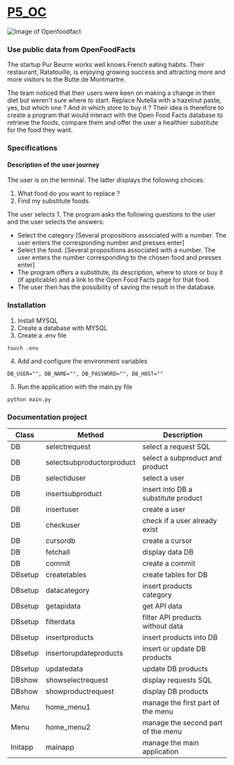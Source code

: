 # [P5_OC](https://openclassrooms.com/fr/paths/68/projects/157/assignment)
![Image of Openfoodfact](https://stockagehelloassoprod.blob.core.windows.net/images/logos/open-food-facts_sb200x200_bb0x0x200x200.png)

### Use public data from OpenFoodFacts

The startup Pur Beurre works well knows French eating habits. Their restaurant, Ratatouille, is enjoying growing success and attracting more and more visitors to the Butte de Montmartre.

The team noticed that their users were keen on making a change in their diet but weren't sure where to start. Replace Nutella with a hazelnut paste, yes, but which one ? And in which store to buy it ? Their idea is therefore to create a program that would interact with the Open Food Facts database to retrieve the foods, compare them and offer the user a healthier substitute for the food they want.

### Specifications
#### Description of the user journey
The user is on the terminal. The latter displays the following choices:

1. What food do you want to replace ?
2. Find my substitute foods.

The user selects 1. The program asks the following questions to the user and the user selects the answers:

- Select the category [Several propositions associated with a number. The user enters the corresponding number and presses enter]
- Select the food. [Several propositions associated with a number. The user enters the number corresponding to the chosen food and presses enter]
- The program offers a substitute, its description, where to store or buy it (if applicable) and a link to the Open Food Facts page for that food.
- The user then has the possibility of saving the result in the database.

### Installation
1. Install MYSQL
2. Create a database with MYSQL
3. Create a .env file
```
touch .env
```
4. Add and configure the environment variables
```
DB_USER="", DB_NAME="", DB_PASSWORD="", DB_HOST=""
```
5. Run the application with the main.py file
```
python main.py
```
### Documentation project
Class | Method | Description 
------------ | ------------- | -------------
 DB | selectrequest             | select a request SQL
 DB | selectsubproductorproduct | select a subproduct and product
 DB | selectiduser              | select a user
 DB | insertsubproduct          | insert into DB a substitute product 
 DB | insertuser                | create a user
 DB | checkuser                 | check if a user already exist
 DB | cursordb                  | create a cursor 
 DB | fetchall                  | display data DB
 DB | commit                    | create a commit
 DBsetup | createtables         | create tables for DB
 DBsetup | datacategory         | insert products category
 DBsetup | getapidata           | get API data
 DBsetup | filterdata           | filter API products without data
 DBsetup | insertproducts       | insert products into DB
 DBsetup | insertorupdateproducts | insert or update DB products
 DBsetup | updatedata           | update DB products
 DBshow  | showselectrequest    | display requests SQL
 DBshow  | showproductrequest   | display DB products 
 Menu    | home_menu1           | manage the first part of the menu
 Menu    | home_menu2           | manage the second part of the menu
 Initapp | mainapp              | manage the main application